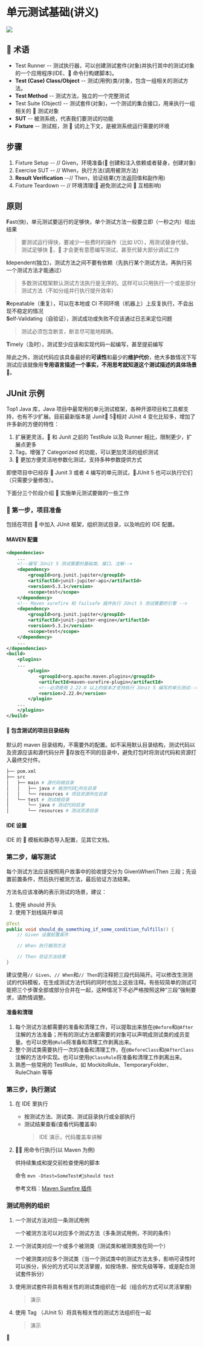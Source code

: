 # 单元测试基础(讲义)

![](http://xunitpatterns.com/Four%20Phase%20Test.gif)

##  术语

- Test Runner -- 测试执行器，可以创建测试套件(对象)并执行其中的测试对象的一个应用程序(IDE、 命令行构建脚本)。
- **Test (Case) Class/Object** -- 测试(用例)类/对象，包含一组相关的测试方法。
- **Test Method** -- 测试方法，独立的一个完整测试
- Test Suite (Object) -- 测试套件(对象)，一个测试的集合接口，用来执行一组相关的  测试对象
- **SUT** -- 被测系统，代表我们要测试的功能
- **Fixture** -- 测试桩，测  试的上下文，是被测系统运行需要的环境

## 步骤

1. Fixture Setup -- // Given，环境准备( 创建和注入依赖或者替身，创建对象)
2. Exercise SUT -- // When，执行方法(调用被测方法)
3. **Result Verification** --// Then，验证结果(方法返回值和副作用)
4. Fixture Teardown -- // 环境清理( 避免测试之间  互相影响)

## 原则

**F**ast(快)，单元测试要运行的足够快，单个测试方法一般要立即（一秒之内）给出结果

> 要测试运行得快，要减少一些费时的操作（比如 I/O），用测试替身代替。测试足够快 ， 才会更有意愿编写测试，甚至代替大部分调试工作

**I**dependent(独立)，测试方法之间不要有依赖（先执行某个测试方法，再执行另一个测试方法才能通过）

> 多数测试框架默认测试方法执行是无序的。这样可以只用执行一个或是部分测试方法（不如分组并行执行提升效率）

**R**epeatable（重复），可以在本地或 CI 不同环境（机器上）上反复执行，不会出现不稳定的情况  
**S**elf-Validating（自验证），测试成功或失败不应该通过日志来定位问题

> 测试必须包含断言，断言尽可能地精确。

**T**imely（及时），测试至少应该和实现代码一起编写，甚至提前编写

除此之外，测试代码应该具备最好的**可读性**和最少的**维护代价**，绝大多数情况下写测试应该就像用**专用语言描述一个事实，不用思考就知道这个测试描述的具体场景 **。

## JUnit 示例

Top1 Java 库，Java 项目中最常用的单元测试框架，各种开源项目和工具都支持，也有不少扩展。目前最新版本是 Junit 5，相对 JUnit 4 变化比较多，增加了许多新的方便的特性：

1. 扩展更灵活， 和 Junit 之前的 TestRule 以及 Runner 相比，限制更少，扩展点更多
2. Tag，增强了 Categorized 的功能，可以更加灵活的组织测试
3.  更加方便灵活地参数化测试，支持多种参数提供方式

即使项目中已经存  Junit 3 或者 4 编写的单元测试，JUnit 5 也可以执行它们（只需要少量修改）。

下面分三个阶段介绍  实施单元测试要做的一些工作

###  第一步，项目准备

包括在项目  中加入 JUnit 框架，组织测试目录，以及响应的 IDE 配置。

#### MAVEN 配置

```xml
<dependencies>
    ...
    <!--编写 JUnit 5 测试需要的基础类、接口、注解-->
    <dependency>
        <groupId>org.junit.jupiter</groupId>
        <artifactId>junit-jupiter-api</artifactId>
        <version>5.3.1</version>
        <scope>test</scope>
    </dependency>
    <!-- Maven surefire 和 failsafe 插件执行 JUnit 5 测试需要的引擎 -->
    <dependency>
        <groupId>org.junit.jupiter</groupId>
        <artifactId>junit-jupiter-engine</artifactId>
        <version>5.3.1</version>
        <scope>test</scope>
    </dependency>
    ...
</dependencies>
<build>
    <plugins>
    ...
        <plugin>
            <groupId>org.apache.maven.plugins</groupId>
            <artifactId>maven-surefire-plugin</artifactId>
            <!--必须使用 2.22.0 以上的版本才支持执行 JUnit 5 编写的单元测试-->
            <version>2.22.0</version>
        </plugin>
    ...
    </plugins>
</build>
```

####  包含测试的项目目录结构

默认的 maven 目录结构，不需要外的配置。如不采用默认目录结构，测试代码以及资源应该和源代码分开  存放在不同的目录中，避免打包时将测试代码和资源打入最终交付件。

```sh
├── pom.xml
├── src
│   ├── main # 源代码根目录
│   │   ├── java # 被测代码所在目录
│   │   └── resources # 项目资源所在目录
│   └── test # 测试根目录
│       └── java # 测试代码目录
│       └── resources # 测试资源目录
```

#### IDE 设置

IDE 的  模板和静态导入配置，见其它文档。

### 第二步，编写测试

每个测试方法应该按照用户故事中的验收提交分为 Given\When\Then 三段；先设置前置条件，然后执行被测方法，最后验证方法结果。

方法名应该准确的表示测试的场景，建议：

1. 使用 should 开头
2. 使用下划线隔开单词

```java
@Test
public void should_do_something_if_some_condition_fulfills() {
    // Given 设置前置条件

    // When 执行被测方法

    // Then 验证方法结果
}
```

建议使用`// Given`、`// When`和`// Then`的注释把三段代码隔开。可以修改生测测试的代码模板，在生成测试方法代码的同时也加上这些注释。有些较简单的测试可能把三个步骤全部或部分合并在一起，这种情况下不必严格按照这种“三段”强制要求，请酌情调整。

#### 准备和清理

1. 每个测试方法都需要的准备和清理工作，可以提取出来放在`@Before`和`@After`注解的方法准备；所有的测试方法都需要的对象可以声明成测试类的成员变量。也可以使用`@Rule`将准备和清理工作剥离出来。
2. 整个测试类需要执行一次的准备和清理工作，在`@BeforeClass`和`@AfterClass`注解的方法中实现。也可以使用`@ClassRule`将准备和清理工作剥离出来。
3. 熟悉一些常用的 TestRule，如 MockitoRule、TemporaryFolder、RuleChain 等等

### 第三步，执行测试

1. 在 IDE 里执行

   - 按测试方法、测试类、测试目录执行或全部执行
   - 测试结果查看(查看代码覆盖率)
     > IDE 演示，代码覆盖率讲解

2.  用命令行执行(以 Maven 为例)

   供持续集成和提交前检查使用的脚本

   命令 `mvn -Dtest=SomeTest#should test`

   参考文档：[Maven Surefire 插件](https://maven.apache.org/surefire/maven-surefire-plugin/examples/junit.html)

### 测试用例的组织

1. 一个测试方法对应一条测试用例

   一个被测方法可以对应多个测试方法（多条测试用例，不同的条件）

2. 一个测试类对应一个或多个被测类（测试类和被测类放在同一个）

   一个被测类对应多个测试类（当一个测试类中的测试方法太多，影响可读性时可以拆分，拆分的方式可以灵活掌握，如按场景、按优先级等等，或是配合测试套件拆分）

3. 使用测试套件将具有相关性的测试类组织在一起（组合的方式可以灵活掌握)

   > 演示

4. 使用 Tag （JUnit 5）将具有相关性的测试方法组织在一起

   > 演示



